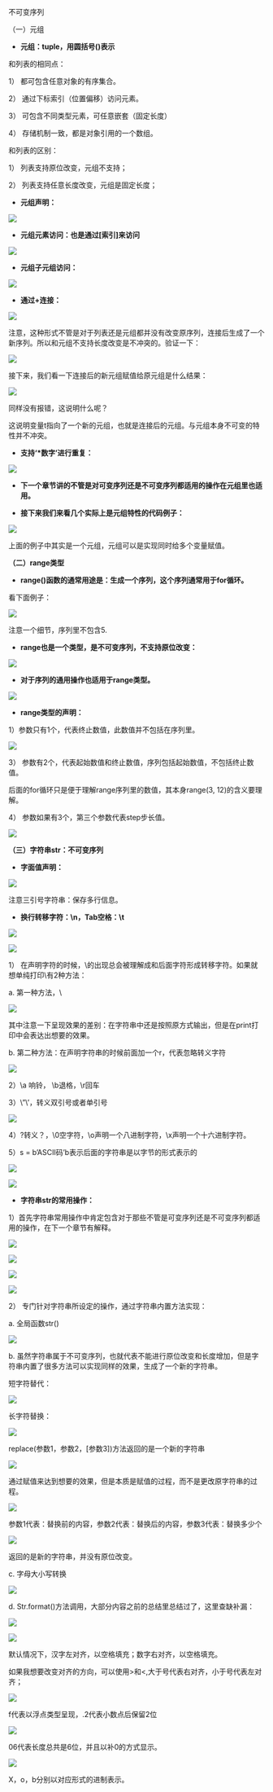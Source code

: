 不可变序列

（一）元组

* **元组：tuple，用圆括号\(\)表示**

和列表的相同点：

1） 都可包含任意对象的有序集合。

2） 通过下标索引（位置偏移）访问元素。

3） 可包含不同类型元素，可任意嵌套（固定长度）

4） 存储机制一致，都是对象引用的一个数组。

和列表的区别：

1） 列表支持原位改变，元组不支持；

2） 列表支持任意长度改变，元组是固定长度；

* **元组声明：**

![](/assets/1.png)

* **元组元素访问：也是通过\[索引\]来访问**

![](/assets/2.png)

* **元组子元组访问：**

![](/assets/3.png)

* **通过+连接：**

![](/assets/4.png)

注意，这种形式不管是对于列表还是元组都并没有改变原序列，连接后生成了一个新序列。所以和元组不支持长度改变是不冲突的。验证一下：

![](/assets/5.png)

接下来，我们看一下连接后的新元组赋值给原元组是什么结果：

![](/assets/6.png)

同样没有报错，这说明什么呢？

这说明变量t指向了一个新的元组，也就是连接后的元组。与元组本身不可变的特性并不冲突。

* **支持‘\*数字’进行重复：**

![](/assets/7.png)

* **下一个章节讲的不管是对可变序列还是不可变序列都适用的操作在元组里也适用。**

* **接下来我们来看几个实际上是元组特性的代码例子：**

![](/assets/8.png)

上面的例子中其实是一个元组，元组可以是实现同时给多个变量赋值。

**（二）range类型**

* **range\(\)函数的通常用途是：生成一个序列，这个序列通常用于for循环。**

看下面例子：

![](/assets/9.png)

注意一个细节，序列里不包含5.

* **range也是一个类型，是不可变序列，不支持原位改变：**

![](/assets/10.png)

* **对于序列的通用操作也适用于range类型。**

![](/assets/11.png)

* **range类型的声明：**

1）参数只有1个，代表终止数值，此数值并不包括在序列里。

![](/assets/12.png)

3） 参数有2个，代表起始数值和终止数值，序列包括起始数值，不包括终止数值。

后面的for循环只是便于理解range序列里的数值，其本身range\(3, 12\)的含义要理解。

4） 参数如果有3个，第三个参数代表step步长值。

![](/assets/13.png)

**（三）字符串str：不可变序列**

* **字面值声明：**

![](/assets/14.png)

注意三引号字符串：保存多行信息。

* **换行转移字符：\n，Tab空格：\t**

![](/assets/15.png)

![](/assets/16.png)

1） 在声明字符的时候，\的出现总会被理解成和后面字符形成转移字符。如果就想单纯打印\有2种方法：

a.     第一种方法，\

![](/assets/17.png)

其中注意一下呈现效果的差别：在字符串中还是按照原方式输出，但是在print打印中会表达出想要的效果。

b.     第二种方法：在声明字符串的时候前面加一个r，代表忽略转义字符

![](/assets/18.png)

2）\a 响铃， \b退格，\r回车

3）\”\’，转义双引号或者单引号

![](/assets/19.png)

4）\?转义？，\0空字符，\o声明一个八进制字符，\x声明一个十六进制字符。

5）s = b’ASCII码’b表示后面的字符串是以字节的形式表示的

![](/assets/20.png)

![](/assets/21.png)

* **字符串str的常用操作：**

1）首先字符串常用操作中肯定包含对于那些不管是可变序列还是不可变序列都适用的操作，在下一个章节有解释。

![](/assets/22.png)

![](/assets/23.png)

![](/assets/24.png)

![](/assets/25.png)

2） 专门针对字符串所设定的操作，通过字符串内置方法实现：

a.     全局函数str\(\)

![](/assets/26.png)

b.     虽然字符串属于不可变序列，也就代表不能进行原位改变和长度增加，但是字符串内置了很多方法可以实现同样的效果，生成了一个新的字符串。

短字符替代：

![](/assets/27.png)

长字符替换：

![](/assets/28.png)

replace\(参数1，参数2，\[参数3\]\)方法返回的是一个新的字符串

![](/assets/29.png)

通过赋值来达到想要的效果，但是本质是赋值的过程，而不是更改原字符串的过程。

![](/assets/30.png)

参数1代表：替换前的内容，参数2代表：替换后的内容，参数3代表：替换多少个

![](/assets/31.png)

返回的是新的字符串，并没有原位改变。

c.      字母大小写转换

![](/assets/32.png)

d.     Str.format\(\)方法调用，大部分内容之前的总结里总结过了，这里查缺补漏：

![](/assets/33.png)

![](/assets/34.png)

默认情况下，汉字左对齐，以空格填充；数字右对齐，以空格填充。

如果我想要改变对齐的方向，可以使用&gt;和&lt;,大于号代表右对齐，小于号代表左对齐；

![](/assets/35.png)

f代表以浮点类型呈现，.2代表小数点后保留2位

![](/assets/36.png)

06代表长度总共是6位，并且以补0的方式显示。

![](/assets/37.png)

X，o，b分别以对应形式的进制表示。

